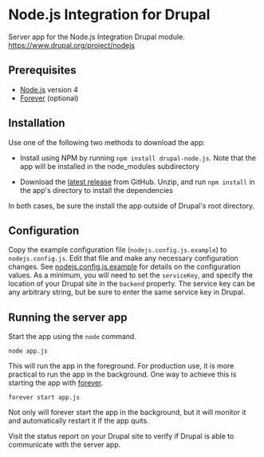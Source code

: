 # Node.js Integration for Drupal

Server app for the Node.js Integration Drupal module.
https://www.drupal.org/project/nodejs

## Prerequisites

* [Node.js](https://nodejs.org) version 4
* [Forever](https://github.com/foreverjs/forever) (optional)

## Installation

Use one of the following two methods to download the app:

* Install using NPM by running `npm install drupal-node.js`. Note that the
app will be installed in the node_modules subdirectory

* Download the
[latest release](https://github.com/beejeebus/drupal-nodejs/releases) from
GitHub. Unzip, and run `npm install` in the app's directory to install the
dependencies

In both cases, be sure the install the app outside of Drupal's root directory.

## Configuration

Copy the example configuration file (`nodejs.config.js.example`) to
`nodejs.config.js`. Edit that file and make any necessary configuration changes.
See [nodejs.config.js.example](https://github.com/beejeebus/drupal-nodejs/blob/master/nodejs.config.js.example)
for details on the configuration values. As a minimum, you will need to set the
`serviceKey`, and specify the location of your Drupal site in the `backend`
property. The service key can be any arbitrary string, but be sure to enter the
same service key in Drupal.

## Running the server app

Start the app using the `node` command.

```
node app.js
```

This will run the app in the foreground. For production use, it is more
practical to run the app in the background. One way to achieve this is starting
the app with [forever](https://github.com/foreverjs/forever).

```
forever start app.js
```

Not only will forever start the app in the background, but it will monitor it
and automatically restart it if the app quits.

Visit the status report on your Drupal site to verify if Drupal is able to
communicate with the server app.
